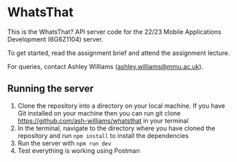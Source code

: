 # WhatsThat
This is the WhatsThat? API server code for the 22/23 Mobile Applications Development (6G6Z1104) server.

To get started, read the assignment brief and attend the assignment lecture.

For queries, contact Ashley Williams (ashley.williams@mmu.ac.uk).

## Running the server
1. Clone the repository into a directory on your local machine. If you have Git installed on your machine then you can run git clone https://github.com/ash-williams/whatsthat in your terminal
2. In the terminal, navigate to the directory where you have cloned the repository and run `npm install` to install the dependencies
3. Run the server with `npm run dev`
4. Test everything is working using Postman
